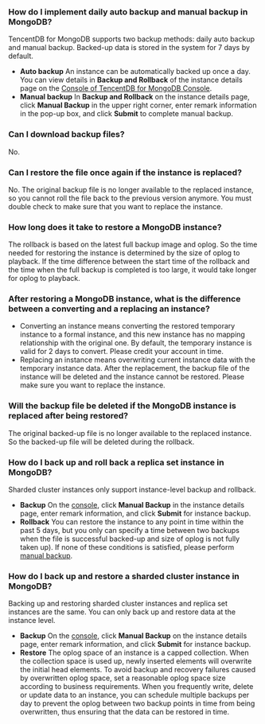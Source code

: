 ### How do I implement daily auto backup and manual backup in MongoDB?
TencentDB for MongoDB supports two backup methods: daily auto backup and manual backup. Backed-up data is stored in the system for 7 days by default.
 - **Auto backup**
An instance can be automatically backed up once a day. You can view details in **Backup and Rollback** of the instance details page on the [Console of TencentDB for MongoDB Console](https://console.cloud.tencent.com/mongodb).
- **Manual backup**
In **Backup and Rollback** on the instance details page, click **Manual Backup** in the upper right corner, enter remark information in the pop-up box, and click **Submit** to complete manual backup.

### Can I download backup files?
No.

### Can I restore the file once again if the instance is replaced?
No. The original backup file is no longer available to the replaced instance, so you cannot roll the file back to the previous version anymore. You must double check to make sure that you want to replace the instance. 

### How long does it take to restore a MongoDB instance?
The rollback is based on the latest full backup image and oplog. So the time needed for restoring the instance is determined by the size of oplog to playback.
If the time difference between the start time of the rollback and the time when the full backup is completed is too large, it would take longer for oplog to playback. 

### After restoring a MongoDB instance, what is the difference between a converting and a replacing an instance?
 - Converting an instance means converting the restored temporary instance to a formal instance, and this new instance has no mapping relationship with the original one. By default, the temporary instance is valid for 2 days to convert. Please credit your account in time. 
 - Replacing an instance means overwriting current instance data with the temporary instance data. After the replacement, the backup file of the instance will be deleted and the instance cannot be restored. Please make sure you want to replace the instance.

### Will the backup file be deleted if the MongoDB instance is replaced after being restored?
The original backed-up file is no longer available to the replaced instance. So the backed-up file will be deleted during the rollback.

### How do I back up and roll back a replica set instance in MongoDB?
Sharded cluster instances only support instance-level backup and rollback.
 - **Backup**
On the [console](https://console.cloud.tencent.com/mongodb), click **Manual Backup** in the instance details page, enter remark information, and click **Submit** for instance backup.
 - **Rollback**
You can restore the instance to any point in time within the past 5 days, but you only can specify a time between two backups when the file is successful backed-up and size of oplog is not fully taken up). If none of these conditions is satisfied, please perform [manual backup](https://cloud.tencent.com/document/product/240/7108).

### How do I back up and restore a sharded cluster instance in MongoDB?
Backing up and restoring sharded cluster instances and replica set instances are the same.  You can only back up and restore data at the instance level.
 - **Backup**
On the [console](https://console.cloud.tencent.com/mongodb), click **Manual Backup** on the instance details page, enter remark information, and click **Submit** for instance backup.
 - **Restore**
The oplog space of an instance is a capped collection. When the collection space is used up, newly inserted elements will overwrite the initial head elements. To avoid backup and recovery failures caused by overwritten oplog space, set a reasonable oplog space size according to business requirements. When you frequently write, delete or update data to an instance, you can schedule multiple backups per day to prevent the oplog between two backup points in time from being overwritten, thus ensuring that the data can be restored in time.

